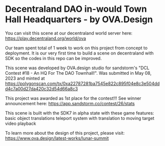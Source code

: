 # Decentraland DAO in-would Town Hall Headquarters - by OVA.Design
You can visit this scene at our decentraland world server here:
    https://play.decentraland.org/world/ova

Our team spent total of 1 week to work on this project from concept to deployment. It is our very first time to build a scene on decentraland with SDK so the codes in this repo can be improved. 

This scene was developed by OVA.design studio for sandstorm's "DCL Contest #18 - An HQ For The DAO Townhall!". Was submitted in May 08, 2023 and minted at 
    https://polygonscan.com/tx/0xa22787281ba7545e822c895f04e8c3e504ddd4c7a00d27da420c32d54d66a8c3

This project was awarded as 1st place for the contest!!! See winner announcement here: 
    https://app.sandstorm.co/contest/26/stats

This scene is built with the SDK7 in alpha state with these game features:
    basic object translations
    teleport system with translation to moving target
    video playback
    
To learn more about the design of this project, please visit:
    https://www.ova.design/latest-works/lunar-summit
